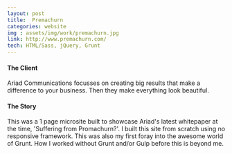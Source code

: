 ```yaml
---
layout: post
title:  Premachurn
categories: website
img : assets/img/work/premachurn.jpg
link: http://www.premachurn.com/
tech: HTML/Sass, jQuery, Grunt
---
```


#### The Client
Ariad Communications focusses on creating big results that make a difference to your business. Then they make everything look beautiful.

#### The Story
This was a 1 page microsite built to showcase Ariad's latest whitepaper at the time, 'Suffering from Promachurn?'. I built this site from scratch using no responsive framework. This was also my first foray into the awesome world of Grunt. How I worked without Grunt and/or Gulp before this is beyond me.

